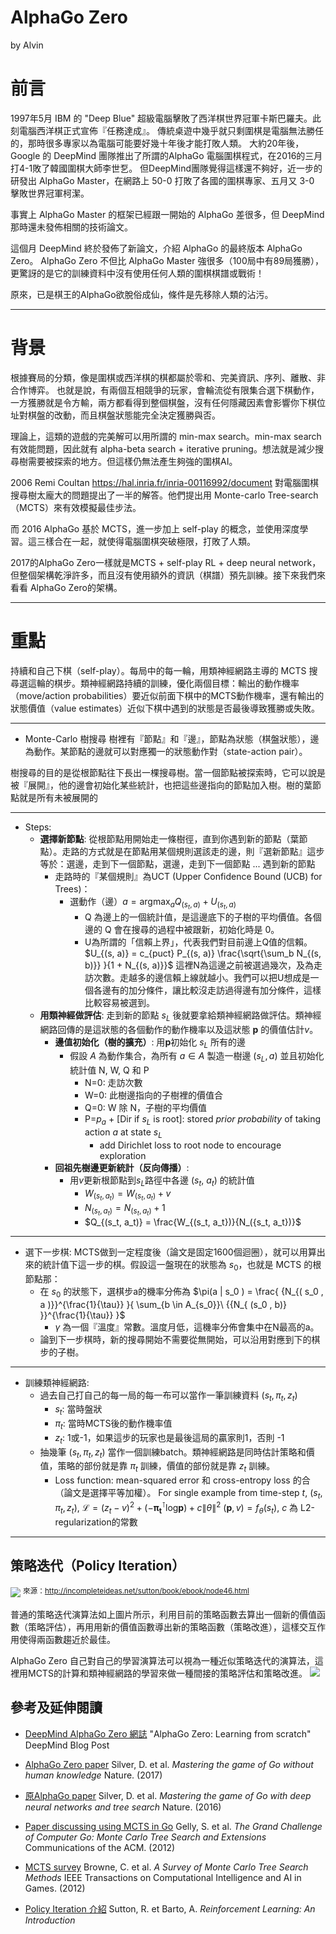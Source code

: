 # AlphaGo Zero
by Alvin

# 前言
1997年5月 IBM 的 "Deep Blue" 超級電腦擊敗了西洋棋世界冠軍卡斯巴羅夫。此刻電腦西洋棋正式宣佈『任務達成』。
傳統桌遊中幾乎就只剩圍棋是電腦無法勝任的，那時很多專家以為電腦可能要好幾十年後才能打敗人類。
大約20年後，Google 的 DeepMind 團隊推出了所謂的AlphaGo 電腦圍棋程式，在2016的三月打4-1敗了韓國圍棋大師李世乭。
但DeepMind團隊覺得這樣還不夠好，近一步的研發出 AlphaGo Master，在網路上 50-0 打敗了各國的圍棋專家、五月又 3-0 擊敗世界冠軍柯潔。

事實上 AlphaGo Master 的框架已經跟一開始的 AlphaGo 差很多，但 DeepMind 那時還未發佈相關的技術論文。

這個月 DeepMind 終於發佈了新論文，介紹 AlphaGo 的最終版本 AlphaGo Zero。 AlphaGo Zero 不但比 AlphaGo Master 強很多（100局中有89局獲勝），更驚訝的是它的訓練資料中沒有使用任何人類的圍棋棋譜或戰術！

原來，已是棋王的AlphaGo欲脫俗成仙，條件是先移除人類的沾污。

---

# 背景
根據賽局的分類，像是圍棋或西洋棋的棋都屬於零和、完美資訊、序列、離散、非合作博弈。 
也就是說，有兩個互相競爭的玩家，會輪流從有限集合選下棋動作，一方獲勝就是令方輸，兩方都看得到整個棋盤，沒有任何隱藏因素會影響你下棋位址對棋盤的改動，而且棋盤狀態能完全決定獲勝與否。

理論上，這類的遊戲的完美解可以用所謂的 min-max search。min-max search 有效能問題，因此就有 alpha-beta search + iterative pruning。想法就是減少搜尋樹需要被探索的地方。但這樣仍無法產生夠強的圍棋AI。

2006 Remi Coultan https://hal.inria.fr/inria-00116992/document 對電腦圍棋搜尋樹太龐大的問題提出了一半的解答。他們提出用 Monte-carlo Tree-search（MCTS）來有效模擬最佳步法。

而 2016 AlphaGo 基於 MCTS，進一步加上 self-play 的概念，並使用深度學習。這三樣合在一起，就使得電腦圍棋突破極限，打敗了人類。

2017的AlphaGo Zero一樣就是MCTS + self-play RL + deep neural network，但整個架構乾淨許多，而且沒有使用額外的資訊（棋譜）預先訓練。接下來我們來看看 AlphaGo Zero的架構。

---

# 重點
持續和自己下棋（self-play）。每局中的每一輪，用類神經網路主導的 MCTS 搜尋選這輪的棋步。類神經網路持續的訓練，優化兩個目標：輸出的動作機率（move/action probabilities）要近似前面下棋中的MCTS動作機率，還有輸出的狀態價值（value estimates）近似下棋中遇到的狀態是否最後導致獲勝或失敗。

----

* Monte-Carlo 樹搜尋
樹裡有『節點』和『邊』，節點為狀態（棋盤狀態），邊為動作。某節點的邊就可以對應獨一的狀態動作對（state-action pair）。

樹搜尋的目的是從根節點往下長出一棵搜尋樹。當一個節點被探索時，它可以說是被『展開』，他的邊會初始化某些統計，也把這些邊指向的節點加入樹。樹的葉節點就是所有未被展開的

----

* Steps:
    * **選擇新節點**: 從根節點用開始走一條樹徑，直到你遇到新的節點（葉節點）。走路的方式就是在節點用某個規則選該走的邊，則『選新節點』這步等於：選邊，走到下一個節點，選邊，走到下一個節點 ... 遇到新的節點
        * 走路時的『某個規則』為UCT (Upper Confidence Bound (UCB) for Trees)：
            * 選動作（邊）$a = \mathrm{argmax}_a Q_{(s_t, a)} + U_{(s_t, a)}$
                * Q 為邊上的一個統計值，是這邊底下的子樹的平均價值。各個邊的 Q 會在搜尋的過程中被跟新，初始化時是 0。
                * U為所謂的「信賴上界」，代表我們對目前邊上Q值的信賴。
$U_{(s, a)} = c_{puct} P_{(s, a)} \frac{\sqrt{\sum_b N_{(s, b)}} }{1 + N_{(s, a)}}$
這裡N為這邊之前被選過幾次，及為走訪次數。走越多的邊信賴上線就越小。我們可以把U想成是一個各邊有的加分條件，讓比較沒走訪過得邊有加分條件，這樣比較容易被選到。
    * **用類神經做評估**: 走到新的節點 $s_L$ 後就要拿給類神經網路做評估。類神經網路回傳的是這狀態的各個動作的動作機率以及這狀態 $\mathbf{p}$ 的價值估計$v$。
        * **邊值初始化（樹的擴充）**: 用$\mathbf{p}$初始化 $s_L$ 所有的邊
            * 假設 $A$ 為動作集合，為所有 $a\in A$ 製造一樹邊 ($s_L, a$) 並且初始化統計值 N, W, Q 和 P
                * N=0: 走訪次數
                * W=0: 此樹邊指向的子樹裡的價值合
                * Q=0: W 除 N，子樹的平均價值 
                * P=$p_a$ + [$\mathrm{Dir}$ if $s_L$ is root]: stored *prior probability* of taking action $a$ at state $s_L$
                    * add Dirichlet loss to root node to encourage exploration
        * **回祖先樹邊更新統計（反向傳播）**: 
            * 用$v$更新根節點到$s_L$路徑中各邊 ($s_t$, $a_t$) 的統計值 
                * $W_{(s_t, a_t)} = W_{(s_t, a_t)} + v$
                * $N_{(s_t, a_t)} = N_{(s_t, a_t)} + 1$
                * $Q_{(s_t, a_t)} = \frac{W_{(s_t, a_t})}{N_({s_t, a_t})}$

---

* 選下一步棋: MCTS做到一定程度後（論文是固定1600個迴圈），就可以用算出來的統計值下這一步的棋。假設這一盤現在的狀態為 $s_0$，也就是 MCTS 的根節點那：
    * 在 $s_0$ 的狀態下，選棋步a的機率分佈為 $\pi(a | s_0 ) = \frac{ {N_{( s_0 , a )}}^{\frac{1}{\tau}} }{ \sum_{b \in A_{s_0}}\  {{N_{ (s_0 , b)} }}^{\frac{1}{\tau}}  }$ 
        * $\gamma$ 為一個『溫度』常數。溫度月低，這機率分佈會集中在N最高的a。
    * 論到下一步棋時，新的搜尋開始不需要從無開始，可以沿用對應到下的棋步的子樹。

---

* 訓練類神經網路:
    * 過去自己打自己的每一局的每一布可以當作一筆訓練資料 $(s_t, \pi_t, z_t)$
        * $s_t$: 當時盤狀
        * $\pi_t$: 當時MCTS後的動作機率值
        * $z_t$: 1或-1，如果這步的玩家也是最後這局的贏家則1，否則 -1
    * 抽幾筆 $(s_t, \pi_t, z_t)$ 當作一個訓練batch。類神經網路是同時估計策略和價值，策略的部份就是靠 $\pi_t$ 訓練，價值的部份就是靠 $z_t$ 訓練。
        * Loss function: mean-squared error 和 cross-entropy loss 的合（論文是選擇平等加權）。
For single example from time-step $t$, $(s_t , \pi_t , z_t )$, $\mathcal{L} = (z_t-v)^2 + (-\mathbf{\pi_t}^{\intercal}\mathrm{log}\mathbf{p}) + c\|\theta\|^2$
$(\mathbf{p}, v) = f_\theta(s_t)$, $c$ 為 L2-regularization的常數

---

## 策略迭代（Policy Iteration）

![](http://incompleteideas.net/sutton/book/ebook/figtmp18.png)
<sup>來源：http://incompleteideas.net/sutton/book/ebook/node46.html</sup>

普通的策略迭代演算法如上圖片所示，利用目前的策略函數去算出一個新的價值函數（策略評估），再用用新的價值函數導出新的策略函數（策略改進），這樣交互作用使得兩函數趨近於最佳。

AlphaGo Zero 自己對自己的學習演算法可以視為一種近似策略迭代的演算法，這裡用MCTS的計算和類神經網路的學習來做一種間接的策略評估和策略改進。
![](https://i.imgur.com/yluUf60.png)

## 參考及延伸閱讀
* [DeepMind AlphaGo Zero 網誌](https://deepmind.com/blog/alphago-zero-learning-scratch/)
"AlphaGo Zero: Learning from scratch"
DeepMind Blog Post

* [AlphaGo Zero paper](https://www.nature.com/articles/nature24270.epdf?author_access_token=VJXbVjaSHxFoctQQ4p2k4tRgN0jAjWel9jnR3ZoTv0PVW4gB86EEpGqTRDtpIz-2rmo8-KG06gqVobU5NSCFeHILHcVFUeMsbvwS-lxjqQGg98faovwjxeTUgZAUMnRQ) 
Silver, D. et al. *Mastering the game of Go without
human knowledge* Nature. (2017)
* [原AlphaGo paper](https://storage.googleapis.com/deepmind-media/alphago/AlphaGoNaturePaper.pdf)
Silver, D. et al. *Mastering the game of Go with deep neural networks and tree
search* Nature. (2016)
* [Paper discussing using MCTS in Go](http://www0.cs.ucl.ac.uk/staff/d.silver/web/Publications_files/grand-challenge.pdf)
Gelly, S. et al. *The Grand Challenge of Computer Go:
Monte Carlo Tree Search and Extensions* Communications of the ACM. (2012)
* [MCTS survey](https://www.researchgate.net/publication/235985858_A_Survey_of_Monte_Carlo_Tree_Search_Methods)
Browne, C. et al. *A Survey of Monte Carlo Tree Search Methods* IEEE Transactions on Computational Intelligence and AI in Games. (2012)
* [Policy Iteration 介紹](http://incompleteideas.net/sutton/book/ebook/node46.html)
Sutton, R. et Barto, A. *Reinforcement Learning: An Introduction*
